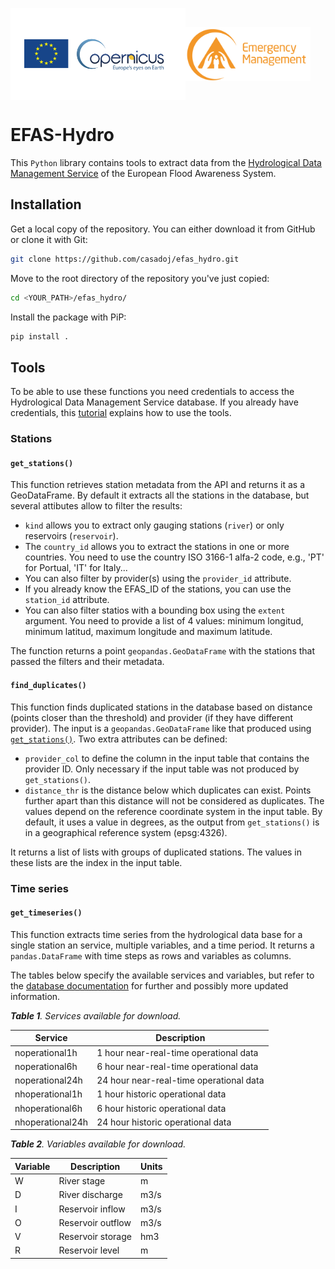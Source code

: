 <img src="./images/copernicus_logo.png" alt="Logo Copernicus" width="280" align="center"><img src="./images/copernicus_emergency_management.png" alt="Logo CEMS" width="200" align="center">

# EFAS-Hydro

This `Python` library contains tools to extract data from the [Hydrological Data Management Service](https://ehdcc.soologic.com/hdms/#!/login) of the European Flood Awareness System.

## Installation

Get a local copy of the repository. You can either download it from GitHub or clone it with Git:

```Bash
git clone https://github.com/casadoj/efas_hydro.git
```

Move to the root directory of the repository you've just copied:

```Bash
cd <YOUR_PATH>/efas_hydro/
```

Install the package with PiP:

```Bash
pip install .
```

## Tools

To be able to use these functions you need credentials to access the Hydrological Data Management Service database. If you already have credentials, this [tutorial](./notebook/tutorial.ipynb) explains how to use the tools.

### Stations

#### `get_stations()`

This function retrieves station metadata from the API and returns it as a GeoDataFrame. By default it extracts all the stations in the database, but several attibutes allow to filter the results:

* `kind` allows you to extract only gauging stations (`river`) or only reservoirs (`reservoir`).
* The `country_id` allows you to extract the stations in one or more countries. You need to use the country ISO 3166-1 alfa-2 code, e.g., 'PT' for Portual, 'IT' for Italy...
* You can also filter by provider(s) using the `provider_id` attribute.
* If you already know the EFAS_ID of the stations, you can use the `station_id` attribute.
* You can also filter statios with a bounding box using the `extent` argument. You need to provide a list of 4 values: minimum longitud, minimum latitud, maximum longitude and maximum latitude.

The function returns a point `geopandas.GeoDataFrame` with the stations that passed the filters and their metadata.

#### `find_duplicates()`

This function finds duplicated stations in the database based on distance (points closer than the threshold) and provider (if they have different provider). The input is a `geopandas.GeoDataFrame` like that produced using [`get_stations()`](#get_stations()). Two extra attributes can be defined:

* `provider_col` to define the column in the input table that contains the provider ID. Only necessary if the input table was not produced by `get_stations()`.
* `distance_thr` is the distance below which duplicates can exist. Points further apart than this distance will not be considered as duplicates. The values depend on the reference coordinate system in the input table. By default, it uses a value in degrees, as the output from `get_stations()` is in a geographical reference system (epsg:4326).

It returns a list of lists with groups of duplicated stations. The values in these lists are the index in the input table.

### Time series

#### `get_timeseries()`

This function extracts time series from the hydrological data base for a single station an service, multiple variables, and a time period. It returns a `pandas.DataFrame` with time steps as rows and variables as columns.

The tables below specify the available services and variables, but refer to the [database documentation](https://confluence.smhi.tds.tieto.com/pages/viewpage.action?spaceKey=EHDCC&title=D2-07.2.+API) for further and possibly more updated information. 

***Table 1**. Services available for download.*

| Service | Description |
| ------- | ----------- |
| noperational1h   | 1 hour near-real-time operational data       |
| noperational6h   | 6 hour near-real-time operational data       |
| noperational24h  | 24 hour near-real-time operational data      |
| nhoperational1h  | 1 hour historic operational data  |
| nhoperational6h  | 6 hour historic operational data  |
| nhoperational24h | 24 hour historic operational data |

***Table 2**. Variables available for download.*

| Variable | Description     | Units |
| -------- | -----------     | ----- |
| W        | River stage     | m     |
| D        | River discharge | m3/s  |
| I        | Reservoir inflow | m3/s | 
| O        | Reservoir outflow | m3/s |
| V        | Reservoir storage | hm3 |
| R        | Reservoir level | m |